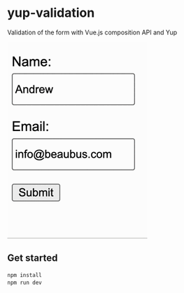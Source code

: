 # yup-validation

Validation of the form with Vue.js composition API and Yup

![](demo.gif)

## Get started

```sh
npm install
npm run dev
```